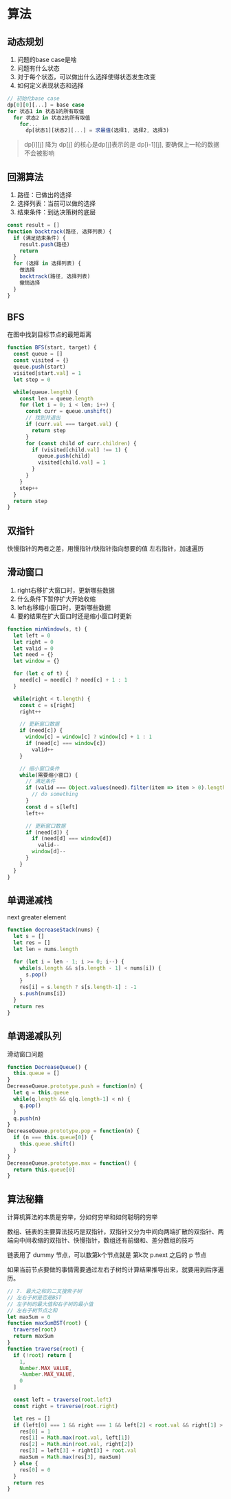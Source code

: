 # 算法

## 动态规划

1. 问题的base case是啥
2. 问题有什么状态
3. 对于每个状态，可以做出什么选择使得状态发生改变
4. 如何定义表现状态和选择

``` js
// 初始化base case
dp[0][0][...] = base case
for 状态1 in 状态1的所有取值
  for 状态2 in 状态2的所有取值
    for...
      dp[状态1][状态2][...] = 求最值(选择1, 选择2, 选择3)
```

> dp[i][j] 降为 dp[j] 的核心是dp[j]表示的是 dp[i-1][j], 要确保上一轮的数据不会被影响

## 回溯算法

1. 路径：已做出的选择
2. 选择列表：当前可以做的选择
3. 结束条件：到达决策树的底层

``` js
const result = []
function backtrack(路径, 选择列表) {
  if (满足结束条件) {
    result.push(路径)
    return
  }
  for (选择 in 选择列表) {
    做选择
    backtrack(路径, 选择列表)
    撤销选择
  }
}
```

## BFS

在图中找到目标节点的最短距离

``` js
function BFS(start, target) {
  const queue = []
  const visited = {}
  queue.push(start)
  visited[start.val] = 1
  let step = 0

  while(queue.length) {
    const len = queue.length
    for (let i = 0; i < len; i++) {
      const curr = queue.unshift()
      // 找到并退出
      if (curr.val === target.val) {
        return step
      }
      for (const child of curr.children) {
        if (visited[child.val] !== 1) {
          queue.push(child)
          visited[child.val] = 1
        }
      }
    }
    step++
  }
  return step
}
```

## 双指针

快慢指针的两者之差，用慢指针/快指针指向想要的值
左右指针，加速遍历

## 滑动窗口

1. right右移扩大窗口时，更新哪些数据
2. 什么条件下暂停扩大开始收缩
3. left右移缩小窗口时，更新哪些数据
4. 要的结果在扩大窗口时还是缩小窗口时更新

``` js
function minWindow(s, t) {
  let left = 0
  let right = 0
  let valid = 0
  let need = {}
  let window = {}

  for (let c of t) {
    need[c] = need[c] ? need[c] + 1 : 1
  }

  while(right < t.length) {
    const c = s[right]
    right++

    // 更新窗口数据
    if (need[c]) {
      window[c] = window[c] ? window[c] + 1 : 1
      if (need[c] === window[c])
        valid++
    }

    // 缩小窗口条件
    while(需要缩小窗口) {
      // 满足条件
      if (valid === Object.values(need).filter(item => item > 0).length) {
        // do something
      }
      const d = s[left]
      left++

      // 更新窗口数据
      if (need[d]) {
        if (need[d] === window[d])
          valid--
        window[d]--
      }
    }
  }
}
```

## 单调递减栈

next greater element

``` js
function decreaseStack(nums) {
  let s = []
  let res = []
  let len = nums.length

  for (let i = len - 1; i >= 0; i--) {
    while(s.length && s[s.length - 1] < nums[i]) {
      s.pop()
    }
    res[i] = s.length ? s[s.length-1] : -1
    s.push(nums[i])
  }
  return res
}
```

## 单调递减队列

滑动窗口问题

``` js
function DecreaseQueue() {
  this.queue = []
}
DecreaseQueue.prototype.push = function(n) {
  let q = this.queue
  while(q.length && q[q.length-1] < n) {
    q.pop()
  }
  q.push(n)
}
DecreaseQueue.prototype.pop = function(n) {
  if (n === this.queue[0]) {
    this.queue.shift()
  }
}
DecreaseQueue.prototype.max = function() {
  return this.queue[0]
}
```

## 算法秘籍

计算机算法的本质是穷举，分如何穷举和如何聪明的穷举

数组、链表的主要算法技巧是双指针，双指针又分为中间向两端扩散的双指针、两端向中间收缩的双指针、快慢指针，数组还有前缀和、差分数组的技巧

链表用了 dummy 节点，可以数第k个节点就是 第k次 p.next 之后的 p 节点

如果当前节点要做的事情需要通过左右⼦树的计算结果推导出来，就要⽤到后序遍历。
``` js
// 7. 最大之和的二叉搜索子树
// 左右子树是否是BST
// 左子树的最大值和右子树的最小值
// 左右子树节点之和
let maxSum = 0
function maxSumBST(root) {
  traverse(root)
  return maxSum
}
function traverse(root) {
  if (!root) return [
    1,
    Number.MAX_VALUE,
    -Number.MAX_VALUE,
    0
  ]

  const left = traverse(root.left)
  const right = traverse(root.right)

  let res = []
  if (left[0] === 1 && right === 1 && left[2] < root.val && right[1] > root.val) {
    res[0] = 1
    res[1] = Math.max(root.val, left[1])
    res[2] = Math.min(root.val, right[2])
    res[3] = left[3] + right[3] + root.val
    maxSum = Math.max(res[3], maxSum)
  } else {
    res[0] = 0
  }
  return res
}
```